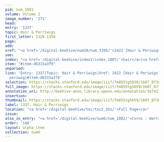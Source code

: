 ```yaml
---
pid: num_1881
volume: Volume 2
image_number: '271'
head:
entry: '1337'
topic: Hair & Perriwigs
first_letter: 1326-1350
page:
add:
xref: "<a href='/digital-beehive/num10/num_3395/'>2422 [Hair & Periwigs]</a>"
see:
index: "<a href='/digital-beehive/index2/index_1807/'>hair</a>|<a href='/digital-beehive/index4/index_3020/'>periwig</a>"
item: "#item-d6315a3f9"
unparsed:
line: 'Entry: 1337|Topic: Hair & Perriwigs|Xref: 2422 [Hair & Periwigs]|Index: hair|Index:
  periwig|#item-d6315a3f9'
selection: https://stacks.stanford.edu/image/iiif/fm855tg5659/1607_0738/401,1146,2850,604/full/0/default.jpg
full_image: https://stacks.stanford.edu/image/iiif/fm855tg5659/1607_0738/full/full/0/default.jpg
annotation_uri: http://beehive-anno.library.upenn.edu/annotation/1674235840051
insertion:
thumbnail: https://stacks.stanford.edu/image/iiif/fm855tg5659/1607_0738/401,1146,600,180/250,/0/default.jpg
label: 1337. Hair & Perriwigs
location: "<a href='/digital-beehive/toc/toc2_261/'>Full Page</a>"
issue:
also_in_entry: "<a href='/digital-beehive/num6/num_1882/'>Corns : Warts</a>"
order: '148'
layout: alpha_item
collection: num6
---
```

